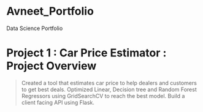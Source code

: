 # Avneet_Portfolio
Data Science Portfolio

# Project 1 : Car Price Estimator : Project Overview
> Created a tool that estimates car price to help dealers and customers to get best deals.
> Optimized Linear, Decision tree and Random Forest Regressors using GridSearchCV to reach the best model.
> Build a client facing API using Flask.
